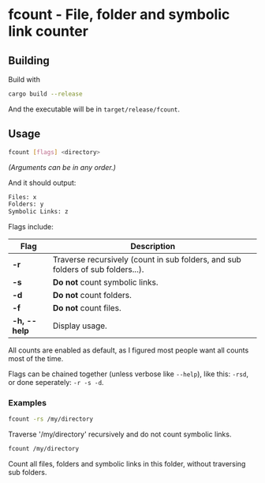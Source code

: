 # fcount - File, folder and symbolic link counter

## Building

Build with
```bash
cargo build --release
```
And the executable will be in `target/release/fcount`.

## Usage

```bash
fcount [flags] <directory>
```

*(Arguments can be in any order.)*

And it should output:
```bash
Files: x
Folders: y
Symbolic Links: z
```

Flags include:

Flag | Description
--- | ---
**-r** | Traverse recursively (count in sub folders, and sub folders of sub folders...).
**-s** | **Do not** count symbolic links.
**-d** | **Do not** count folders.
**-f** | **Do not** count files.
**-h, --help** | Display usage.

All counts are enabled as default, as I figured most people want all counts most of the time.

Flags can be chained together (unless verbose like `--help`), like this: `-rsd`, or done seperately: `-r -s -d`.

### Examples
```bash
fcount -rs /my/directory
```
Traverse '/my/directory' recursively and do not count symbolic links.

```bash
fcount /my/directory
```
Count all files, folders and symbolic links in this folder, without traversing sub folders.
